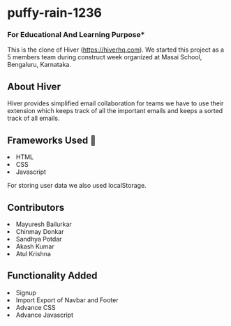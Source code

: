 # puffy-rain-1236

### For Educational And Learning Purpose*

This is the clone of Hiver (https://hiverhq.com). We started this project as a 5 members team during construct week organized at Masai School, Bengaluru, Karnataka.

## About Hiver
 Hiver provides simplified email collaboration for teams we have to use their extension which keeps track of all the important emails and keeps a sorted track of all emails.

## Frameworks Used 🌟
<li>HTML</li>
<li>CSS</li>
<li>Javascript</li>

For storing user data we also used localStorage.

## Contributors
<li>Mayuresh Bailurkar</li>
<li>Chinmay Donkar</li>
<li>Sandhya Potdar</li>
<li>Akash Kumar</li>
<li>Atul Krishna</li>

## Functionality Added
<li>Signup</li> 
<li>Import Export of Navbar and Footer</li>
<li>Advance CSS</li>
<li>Advance Javascript</li>





